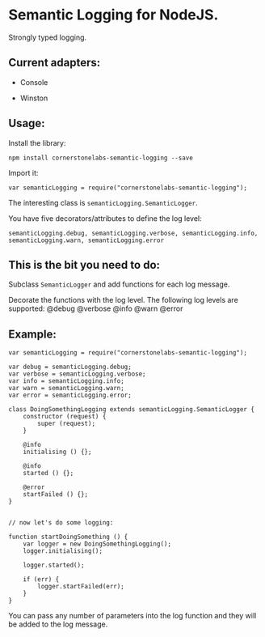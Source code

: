 # Semantic Logging for NodeJS.

Strongly typed logging.

## Current adapters:

* Console

* Winston

## Usage:

Install the library:

    npm install cornerstonelabs-semantic-logging --save

Import it:

    var semanticLogging = require("cornerstonelabs-semantic-logging");

The interesting class is `semanticLogging.SemanticLogger`.

You have five decorators/attributes to define the log level:

    semanticLogging.debug, semanticLogging.verbose, semanticLogging.info, semanticLogging.warn, semanticLogging.error

## This is the bit you need to do:

Subclass `SemanticLogger` and add functions for each log message.

Decorate the functions with the log level. The following log levels are supported:
    @debug @verbose @info @warn @error

## Example:

    var semanticLogging = require("cornerstonelabs-semantic-logging");

    var debug = semanticLogging.debug;
    var verbose = semanticLogging.verbose;
    var info = semanticLogging.info;
    var warn = semanticLogging.warn;
    var error = semanticLogging.error;

    class DoingSomethingLogging extends semanticLogging.SemanticLogger {
        constructor (request) {
            super (request);
        }

        @info
        initialising () {};

        @info
        started () {};

        @error
        startFailed () {};
    }


    // now let's do some logging:

    function startDoingSomething () {
        var logger = new DoingSomethingLogging();
        logger.initialising();

        logger.started();

        if (err) {
            logger.startFailed(err);
        }
    }

You can pass any number of parameters into the log function and they will be added to the log message.
